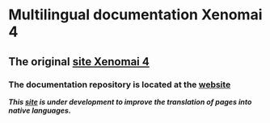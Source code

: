 # Multilingual documentation Xenomai 4

## The original [site Xenomai 4](https://evlproject.org)

### The documentation repository is located at the [website](https://source.denx.de/Xenomai/xenomai4/website)
*__This [site](https://the-going.github.io/website/) is under development to improve the translation of pages into native languages.__*
